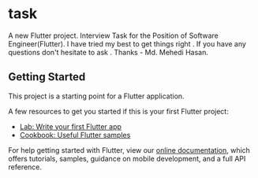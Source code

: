 # task

A new Flutter project.
Interview Task for the Position of Software Engineer(Flutter).
I have tried my best to get things right . If you have any questions don't hesitate to ask .
Thanks - Md. Mehedi Hasan.

## Getting Started

This project is a starting point for a Flutter application.

A few resources to get you started if this is your first Flutter project:

- [Lab: Write your first Flutter app](https://flutter.dev/docs/get-started/codelab)
- [Cookbook: Useful Flutter samples](https://flutter.dev/docs/cookbook)

For help getting started with Flutter, view our
[online documentation](https://flutter.dev/docs), which offers tutorials,
samples, guidance on mobile development, and a full API reference.
